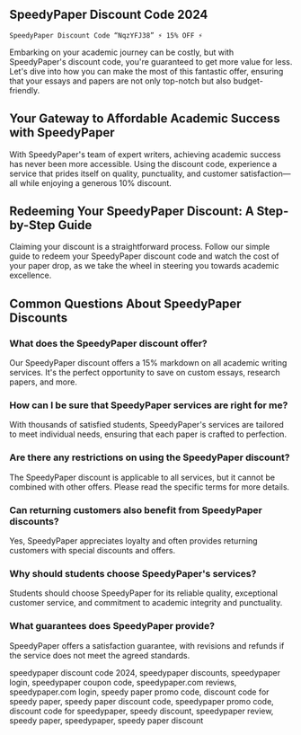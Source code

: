 <!DOCTYPE html>
<html lang="en">
    <head>
         <title>SpeedyPaper Discount Code & Coupons Codes 2024</title>
    <meta charset="UTF-8">
    <meta name="viewport" content="width=device-width, initial-scale=1.0">
    <meta name="description" content="Unlock a 10% discount on SpeedyPaper essay writing services. Use our exclusive SpeedyPaper discount code for savings on quality academic writing assistance.">
    <meta name="keywords" content="SpeedyPaper discount, academic writing discount, essay service savings, SpeedyPaper promo code, student paper discount">
   </head>
<article>
<h1>SpeedyPaper Discount Code 2024</h1>

    SpeedyPaper Discount Code “NqzYFJ38” ⚡ 15% OFF ⚡ 
    
<p>Embarking on your academic journey can be costly, but with SpeedyPaper's discount code, you're guaranteed to get more value for less. Let's dive into how you can make the most of this fantastic offer, ensuring that your essays and papers are not only top-notch but also budget-friendly.</p>
<h2>Your Gateway to Affordable Academic Success with SpeedyPaper</h2>
<p>With SpeedyPaper's team of expert writers, achieving academic success has never been more accessible. Using the discount code, experience a service that prides itself on quality, punctuality, and customer satisfaction&mdash;all while enjoying a generous 10% discount.</p>
<h2>Redeeming Your SpeedyPaper Discount: A Step-by-Step Guide</h2>
<p>Claiming your discount is a straightforward process. Follow our simple guide to redeem your SpeedyPaper discount code and watch the cost of your paper drop, as we take the wheel in steering you towards academic excellence.</p>
<h2>Common Questions About SpeedyPaper Discounts</h2>
<div>
<h3>What does the SpeedyPaper discount offer?</h3>
<p>Our SpeedyPaper discount offers a 15% markdown on all academic writing services. It's the perfect opportunity to save on custom essays, research papers, and more.</p>
<h3>How can I be sure that SpeedyPaper services are right for me?</h3>
<p>With thousands of satisfied students, SpeedyPaper's services are tailored to meet individual needs, ensuring that each paper is crafted to perfection.</p>
<h3>Are there any restrictions on using the SpeedyPaper discount?</h3>
<p>The SpeedyPaper discount is applicable to all services, but it cannot be combined with other offers. Please read the specific terms for more details.</p>
<h3>Can returning customers also benefit from SpeedyPaper discounts?</h3>
<p>Yes, SpeedyPaper appreciates loyalty and often provides returning customers with special discounts and offers.</p>
<h3>Why should students choose SpeedyPaper's services?</h3>
<p>Students should choose SpeedyPaper for its reliable quality, exceptional customer service, and commitment to academic integrity and punctuality.</p>
<h3>What guarantees does SpeedyPaper provide?</h3>
<p>SpeedyPaper offers a satisfaction guarantee, with revisions and refunds if the service does not meet the agreed standards.</p>
</div>
</article>
speedypaper discount code 2024, speedypaper discounts, speedypaper login, speedypaper coupon code, speedypaper.com reviews, speedypaper.com login, speedy paper promo code, discount code for speedy paper, speedy paper discount code, speedypaper promo code, discount code for speedypaper, speedy discount, speedypaper review, speedy paper, speedypaper, speedy paper discount    
</body>
</html>
